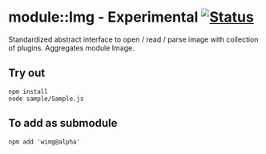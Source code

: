 
# module::Img - Experimental [![Status](https://github.com/Wandalen/wImg/workflows/Test/badge.svg)](https://github.com/Wandalen/wImg/actions?query=workflow%3ATest)

Standardized abstract interface to open / read / parse image with collection of plugins. Aggregates module Image.

## Try out
```
npm install
node sample/Sample.js
```

## To add as submodule
```
npm add 'wimg@alpha'
```

